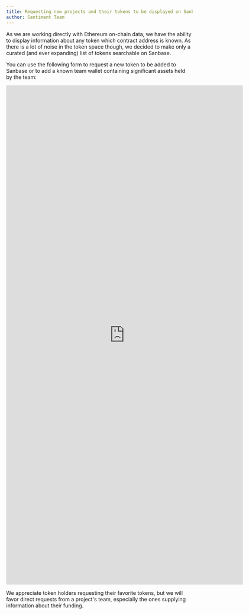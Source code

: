 ```yaml
---
title: Requesting new projects and their tokens to be displayed on Sanbase
author: Santiment Team
---
```


As we are working directly with Ethereum on-chain data, we have the
ability to display information about any token which contract address is
known. As there is a lot of noise in the token space though, we decided
to make only a curated (and ever expanding) list of tokens searchable on
Sanbase.

You can use the following form to request a new token to be added to
Sanbase or to add a known team wallet containing significant assets
held by the team:

<iframe src="https://docs.google.com/forms/d/e/1FAIpQLSeFuCxjJjId98u1Bp3qpXCq2A9YAQ02OEdhOgiM9Hr-rMDxhQ/viewform?embedded=true" width="640" height="1348" frameborder="0" marginheight="0" marginwidth="0">Loading…</iframe>

We appreciate token holders requesting their favorite tokens, but we
will favor direct requests from a project's team, especially the ones
supplying information about their funding.
